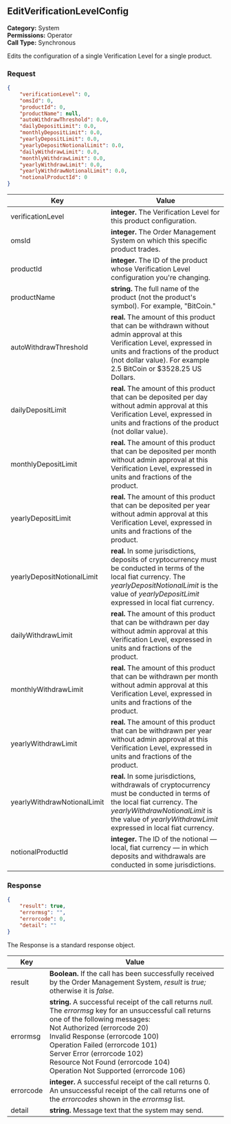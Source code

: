 ## EditVerificationLevelConfig

**Category:** System<br />**Permissions:** Operator<br />**Call Type:** Synchronous

Edits the configuration of a single Verification Level for a single product.

### Request

```json
{
    "verificationLevel": 0,
    "omsId": 0,
    "productId": 0,
    "productName": null,
    "autoWithdrawThreshold": 0.0,
    "dailyDepositLimit": 0.0,
    "monthlyDepositLimit": 0.0,
    "yearlyDepositLimit": 0.0,
    "yearlyDepositNotionalLimit": 0.0,
    "dailyWithdrawLimit": 0.0,
    "monthlyWithdrawLimit": 0.0,
    "yearlyWithdrawLimit": 0.0,
    "yearlyWithdrawNotionalLimit": 0.0,
    "notionalProductId": 0
} 
```

| Key                         | Value                                                        |
| --------------------------- | ------------------------------------------------------------ |
| verificationLevel           | **integer.** The Verification Level for this product configuration. |
| omsId                       | **integer.** The Order Management System on which this specific product trades. |
| productId                   | **integer.** The ID of the product whose Verification Level configuration you're changing. |
| productName                 | **string.** The full name of the product (not the product's symbol). For example, "BitCoin." |
| autoWithdrawThreshold       | **real.** The amount of this product that can be withdrawn without admin approval at this Verification Level, expressed in units and fractions of the product (not dollar value). For example 2.5 BitCoin or $3528.25 US  Dollars. |
| dailyDepositLimit           | **real.** The amount of this product that can be deposited per day without admin approval at this Verification Level, expressed in units and fractions of the product (not dollar value). |
| monthlyDepositLimit         | **real.** The amount of this product that can be deposited per month without admin approval at this Verification Level, expressed in units and fractions of the product. |
| yearlyDepositLimit          | **real.** The amount of this product that can be deposited per year without admin approval at this Verification Level, expressed in units and fractions of the product. |
| yearlyDepositNotionalLimit  | **real.** In some jurisdictions, deposits of cryptocurrency must be conducted in terms of the local fiat currency. The *yearlyDepositNotionalLimit* is the value of *yearlyDepositLimit* expressed in local fiat currency. |
| dailyWithdrawLimit          | **real.** The amount of this product that can be withdrawn per day without admin approval at this Verification Level, expressed in units and fractions of the product. |
| monthlyWithdrawLimit        | **real.** The amount of this product that can be withdrawn per month without admin approval at this Verification Level, expressed in units and fractions of the product. |
| yearlyWithdrawLimit         | **real.** The amount of this product that can be withdrawn per year without admin approval at this Verification Level, expressed in units and fractions of the product. |
| yearlyWithdrawNotionalLimit | **real.** In some jurisdictions, withdrawals of cryptocurrency must be conducted in terms of the local fiat currency. The *yearlyWithdrawNotionalLimit* is the value of *yearlyWithdrawLimit* expressed in local fiat currency. |
| notionalProductId           | **integer.** The ID of the notional &mdash; local, fiat currency &mdash; in which deposits and withdrawals are conducted in some jurisdictions. |

### Response

```json
{
    "result": true,
    "errormsg": "",
    "errorcode": 0,
    "detail": ""
}
```
The Response is a standard response object.

| Key       | Value                                                        |
| --------- | ------------------------------------------------------------ |
| result    | **Boolean.** If the call has been successfully received by the Order Management System, *result* is *true;* otherwise it is *false.* |
| errormsg  | **string.** A successful receipt of the call returns *null.* The *errormsg* key for an unsuccessful call returns one of the following messages:<br />Not Authorized (errorcode 20)<br />Invalid Response (errorcode 100)<br />Operation Failed (errorcode 101)<br />Server Error (errorcode 102)<br />Resource Not Found (errorcode 104)<br />Operation Not Supported (errorcode 106) |
| errorcode | **integer.** A successful receipt of the call returns 0. An unsuccessful receipt of the call returns one of the *errorcodes* shown in the *errormsg* list. |
| detail    | **string.** Message text that the system may send.           |
